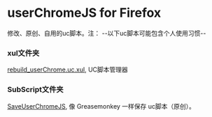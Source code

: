 userChromeJS for Firefox
========================


修改、原创、自用的uc脚本。注： --以下uc脚本可能包含个人使用习惯--


### xul文件夹
[rebuild_userChrome.uc.xul](xul/rebuild_userChrome.uc.xul/rebuild_userChrome.uc.xul), UC脚本管理器


### SubScript文件夹
[SaveUserChromeJS](SaveUserChromeJS), 像 Greasemonkey 一样保存 uc脚本（原创）。